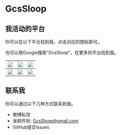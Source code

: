 # GcsSloop

## 我活动的平台

你可以在以下平台找到我，点击对应的图标即可。

也可以用Google搜索“GcsSloop”，在更多的平台找到我。

<a href="http://gold.xitu.io/#/user/56dd579a75c4cd4365aca918" target="_blank"> <img src="http://ww1.sinaimg.cn/large/005Xtdi2gw1f1pyo2hyqgj303k03kmx1.jpg"/></a>  |  <a href="http://weibo.com/GcsSloop" target="_blank"> <img src="http://ww1.sinaimg.cn/large/005Xtdi2jw1f1r3v5dge8j303k03kwee.jpg"/></a>  |  <a href="https://github.com/GcsSloop" target="_blank"> <img src="http://ww2.sinaimg.cn/large/005Xtdi2gw1f1pyjf8vx7j303k03kglh.jpg"   /></a> 
---|---|---
<a href="http://www.jianshu.com/users/bc2fa21dbd1e/latest_articles"  target="_blank">  <img src="http://ww3.sinaimg.cn/large/005Xtdi2gw1f1pyg6uniyj303k03ka9x.jpg"   /></a> |    <a href="http://blog.csdn.net/u013831257?viewmode=list" target="_blank">  <img src="http://ww1.sinaimg.cn/large/005Xtdi2gw1f1pycmbgn0j303k03kjr8.jpg" /></a>  | <a href="https://www.zhihu.com/people/li-yu-long-38" target="_blank"> <img src="http://ww4.sinaimg.cn/large/005Xtdi2gw1f1pyqdjk92j303k03k747.jpg"  target="_blank"/></a>


## 联系我
你可以通过以下几种方式联系到我。

* 微博私信
* 发邮件到: <a href="mailto:GcsSloop@gmail.com">GcsSloop@gmail.com</a> 
* GitHub提交Issues




